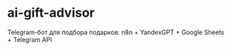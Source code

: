 # ai-gift-advisor
Telegram-бот для подбора подарков: n8n + YandexGPT + Google Sheets + Telegram API

